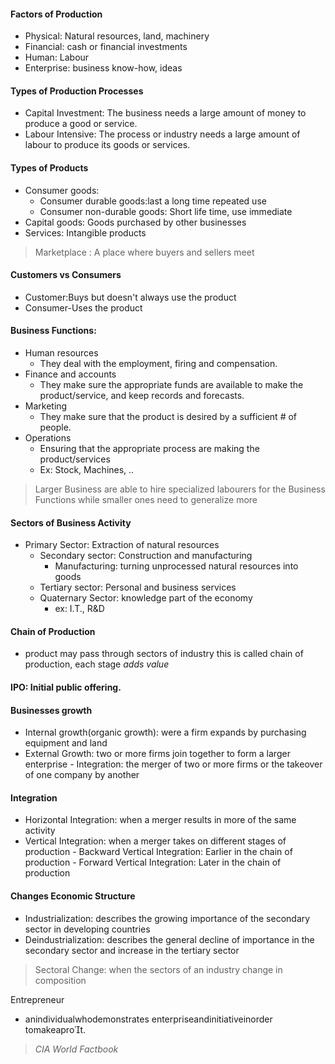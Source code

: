 #### Factors of Production
- Physical: Natural resources, land, machinery
- Financial: cash or financial investments
- Human: Labour
- Enterprise: business know-how, ideas
#### Types of Production Processes
- Capital Investment: The business needs a large amount of money to produce a good or service.
- Labour Intensive: The process or industry needs a large amount of labour to produce its goods or services.

#### Types of Products
- Consumer goods:
	- Consumer durable goods:last a long time repeated use
	- Consumer non-durable goods: Short life time, use immediate
- Capital goods: Goods purchased by other businesses
- Services: Intangible products

 > 	Marketplace : A place where buyers and sellers meet 

#### Customers vs Consumers
- Customer:Buys but doesn't always use the product
- Consumer-Uses the product

#### Business Functions:
- Human resources
	- They deal with the employment, firing and compensation.
- Finance and accounts
	- They make sure the appropriate funds are available to make the product/service, and keep records and forecasts.
- Marketing
	- They make sure that the product is desired by a sufficient # of people.
- Operations
	- Ensuring that the appropriate process are making the product/services
	- Ex: Stock, Machines, ..

> Larger Business are able to hire specialized labourers for the Business Functions while smaller ones need to generalize more

#### Sectors of Business Activity
- Primary Sector: Extraction of natural resources
	- Secondary sector: Construction and manufacturing
		- Manufacturing: turning unprocessed natural resources into goods
	- Tertiary sector: Personal and business services
	- Quaternary Sector: knowledge part of the economy
		- ex: I.T., R&D

#### Chain of Production
- product may pass through sectors of industry this is called chain of production, each stage *adds value*

#### IPO: Initial public offering.

#### Businesses growth
- Internal growth(organic growth): were a firm expands by purchasing equipment and land
- External Growth: two or more firms join together to form a larger enterprise
		- Integration: the merger of two or more firms or the takeover of one company by another

#### Integration
- Horizontal Integration: when a merger results in more of the same activity
- Vertical Integration: when a merger takes on different stages of production
		- Backward Vertical Integration: Earlier in the chain of production
 		- Forward Vertical Integration: Later in the chain of production
 #### Changes Economic Structure
- Industrialization: describes the growing importance of the secondary sector in developing countries
- Deindustrialization: describes the general decline of importance in the secondary sector and increase in the tertiary sector

> Sectoral Change: when the sectors of an industry change in composition

Entrepreneur
- anindividualwhodemonstrates enterpriseandinitiativeinorder tomakeaprot. 

> *CIA World Factbook*
<!--stackedit_data:
eyJoaXN0b3J5IjpbMTYzNDIyNTYxMSwtMTM2OTAwNDE0OSwxNj
kyMTU0ODM0LDI4ODg0NjczNF19
-->